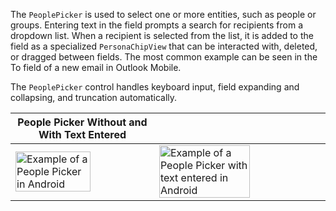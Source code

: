 The `PeoplePicker` is used to select one or more entities, such as people or groups. Entering text in the field prompts a search for recipients from a dropdown list. When a recipient is selected from the list, it is added to the field as a specialized `PersonaChipView` that can be interacted with, deleted, or dragged between fields. The most common example can be seen in the To field of a new email in Outlook Mobile.

The `PeoplePicker` control handles keyboard input, field expanding and collapsing, and truncation automatically.

<!-- prettier-ignore-start -->
| People Picker Without and With Text Entered | |
| --- | --- |
| <img src="https://static2.sharepointonline.com/files/fabric/fabric-website/images/controls/android/persona/peoplepickerview.png" alt="Example of a People Picker in Android" style="width: 75%;" /> | <img src="https://static2.sharepointonline.com/files/fabric/fabric-website/images/controls/android/persona/people-picker-text-entered.png" alt="Example of a People Picker with text entered in Android" style="width: 75%;" /> |
<!-- prettier-ignore-end -->
